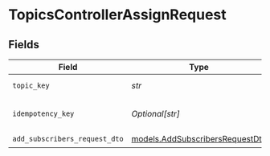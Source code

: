 # TopicsControllerAssignRequest


## Fields

| Field                                                                    | Type                                                                     | Required                                                                 | Description                                                              |
| ------------------------------------------------------------------------ | ------------------------------------------------------------------------ | ------------------------------------------------------------------------ | ------------------------------------------------------------------------ |
| `topic_key`                                                              | *str*                                                                    | :heavy_check_mark:                                                       | The topic key                                                            |
| `idempotency_key`                                                        | *Optional[str]*                                                          | :heavy_minus_sign:                                                       | A header for idempotency purposes                                        |
| `add_subscribers_request_dto`                                            | [models.AddSubscribersRequestDto](../models/addsubscribersrequestdto.md) | :heavy_check_mark:                                                       | N/A                                                                      |